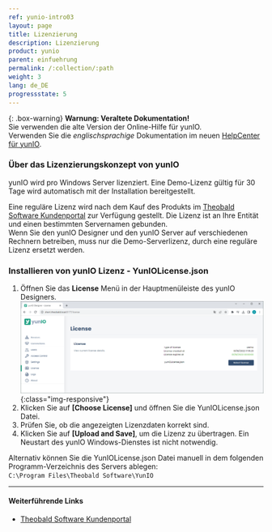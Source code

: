 ```yaml
---
ref: yunio-intro03
layout: page
title: Lizenzierung
description: Lizenzierung
product: yunio
parent: einfuehrung
permalink: /:collection/:path
weight: 3
lang: de_DE
progressstate: 5
---
```


{: .box-warning}
**Warnung: Veraltete Dokumentation!** <br>
Sie verwenden die alte Version der Online-Hilfe für yunIO.<br>
Verwenden Sie die *englischsprachige* Dokumentation im neuen [HelpCenter für yunIO](https://helpcenter.theobald-software.com/yunio/).

### Über das Lizenzierungskonzept von yunIO
yunIO wird pro Windows Server lizenziert. Eine Demo-Lizenz gültig für 30 Tage wird automatisch mit der Installation bereitgestellt.

Eine reguläre Lizenz wird nach dem Kauf des Produkts im [Theobald Software Kundenportal](https://my.theobald-software.com/) zur Verfügung gestellt. 
Die Lizenz ist an Ihre Entität und einen bestimmten Servernamen gebunden.<br>
Wenn Sie den yunIO Designer und den yunIO Server auf verschiedenen Rechnern betreiben, muss nur die Demo-Serverlizenz, durch eine reguläre Lizenz ersetzt werden.
 
### Installieren von yunIO Lizenz - YunIOLicense.json

1. Öffnen Sie das **License** Menü in der Hauptmenüleiste des yunIO Designers.<br>
![License](/img/content/yunio/license.png){:class="img-responsive"}
2. Klicken Sie auf **[Choose License]** und öffnen Sie die YunIOLicense.json Datei.
3. Prüfen Sie, ob die angezeigten Lizenzdaten korrekt sind.
4. Klicken Sie auf **[Upload and Save]**, um die Lizenz zu übertragen.
Ein Neustart des yunIO Windows-Dienstes ist nicht notwendig.<br>

Alternativ können Sie die YunIOLicense.json Datei manuell in dem folgenden Programm-Verzeichnis des Servers ablegen: <br>
`C:\Program Files\Theobald Software\YunIO` 

****
#### Weiterführende Links
- [Theobald Software Kundenportal](https://my.theobald-software.com/)
